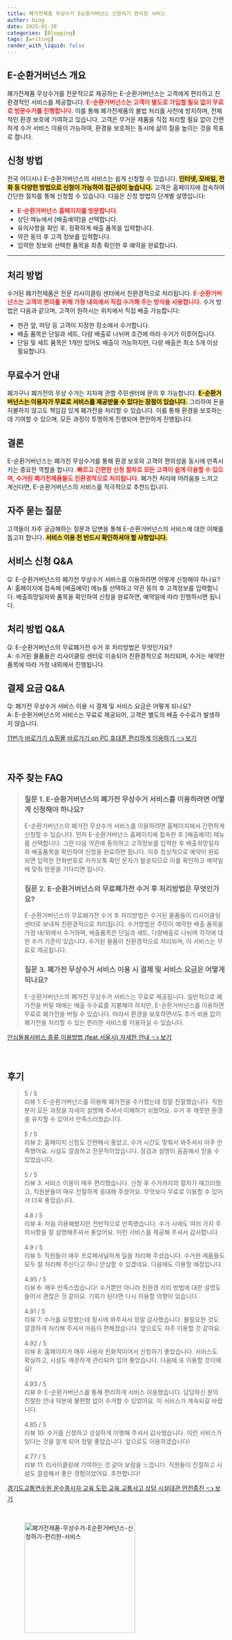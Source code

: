 ```yaml
---
title: 폐가전제품 무상수거 E순환거버넌스 신청하기 편리한 서비스
author: bing
date: 2025-01-30
categories: [Blogging]
tags: [writing]
render_with_liquid: false
---
```



<h2 id='E-순환거버넌스 개요'>E-순환거버넌스 개요</h2>

<p>폐가전제품 무상수거를 전문적으로 제공하는 E-순환거버넌스는 고객에게 편리하고 친환경적인 서비스를 제공합니다. <b><span style="color: #ee2323;">E-순환거버넌스는 고객이 별도로 가입할 필요 없이 무료로 방문수거를 진행합니다.</span></b> 이를 통해 폐가전제품의 불법 처리를 사전에 방지하며, 전체적인 환경 보호에 기여하고 있습니다. 고객은 무거운 제품을 직접 처리할 필요 없이 간편하게 수거 서비스 이용이 가능하여, 환경을 보호하는 동시에 삶의 질을 높이는 것을 목표로 합니다.</p>

<h2 id='신청 방법'>신청 방법</h2>

<p>전국 어디서나 E-순환거버넌스의 서비스는 쉽게 신청할 수 있습니다. <b><span style="background-color: #ffe066;">인터넷, 모바일, 전화 등 다양한 방법으로 신청이 가능하여 접근성이 높습니다.</span></b> 고객은 홈페이지에 접속하여 간단한 절차를 통해 신청할 수 있습니다. 다음은 신청 방법의 단계별 설명입니다:</p>

<ul>
    <li><b><span style="color: #ee2323;">E-순환거버넌스 홈페이지를 방문합니다.</span></b></li>
    <li>상단 메뉴에서 [배출예약]을 선택합니다.</li>
    <li>유의사항을 확인 후, 정확하게 배출 품목을 입력합니다.</li>
    <li>약관 동의 후 고객 정보를 입력합니다.</li>
    <li>입력한 정보와 선택한 품목을 최종 확인한 후 예약을 완료합니다.</li>
</ul>

<hr />

<h2 id='처리 방법'>처리 방법</h2>

<p>수거된 폐가전제품은 전문 리사이클링 센터에서 친환경적으로 처리됩니다. <b><span style="color: #ee2323;">E-순환거버넌스는 고객의 편의를 위해 가정 내외에서 직접 수거해 주는 방식을 사용합니다.</span></b> 수거 방법은 다음과 같으며, 고객이 원하시는 위치에서 직접 배출 가능합니다:</p>

<ul>
    <li>현관 앞, 마당 등 고객이 지정한 장소에서 수거합니다.</li>
    <li>배출 품목은 단일과 세트, 다량 배출로 나뉘며 조건에 따라 수거가 이루어집니다.</li>
    <li>단일 및 세트 품목은 1개만 있어도 배출이 가능하지만, 다량 배출은 최소 5개 이상 필요합니다.</li>
</ul>

<h2 id='무료수거 안내'>무료수거 안내</h2>

<p>폐가구나 폐가전의 무상 수거는 지자체 관할 주민센터에 문의 후 가능합니다. <b><span style="background-color: #ffe066;">E-순환거버넌스는 이용자가 무료로 서비스를 제공받을 수 있다는 장점이 있습니다.</span></b> 그리하여 돈을 지불하지 않고도 책임감 있게 폐가전을 처리할 수 있습니다. 이를 통해 환경을 보호하는 데 기여할 수 있으며, 모든 과정이 투명하게 진행되며 편안하게 진행됩니다.</p>

<h2 id='결론'>결론</h2>

<p>E-순환거버넌스는 폐가전 무상수거를 통해 환경 보호와 고객의 편의성을 동시에 만족시키는 중요한 역할을 합니다. <b><span style="color: #ee2323;">빠르고 간편한 신청 절차로 모든 고객이 쉽게 이용할 수 있으며, 수거된 폐가전제품들도 친환경적으로 처리됩니다.</span></b> 폐가전 처리에 어려움을 느끼고 계신다면, E-순환거버넌스의 서비스를 적극적으로 추천드립니다.</p>

<h2 id='자주 묻는 질문'>자주 묻는 질문</h2>

<p>고객들이 자주 궁금해하는 질문과 답변을 통해 E-순환거버넌스의 서비스에 대한 이해를 돕고자 합니다. <b><span style="background-color: #ffe066;">서비스 이용 전 반드시 확인하셔야 할 사항입니다.</span></b></p>

<h2 id='서비스 신청 Q&A'>서비스 신청 Q&A</h2>

<p>Q: E-순환거버넌스의 폐가전 무상수거 서비스를 이용하려면 어떻게 신청해야 하나요?<br/>
A: 홈페이지에 접속해 [배출예약] 메뉴를 선택하고 약관 동의 후 고객정보를 입력합니다. 배출희망일자와 품목을 확인하여 신청을 완료하면, 예약일에 따라 진행하시면 됩니다.</p>

<h2 id='처리 방법 Q&A'>처리 방법 Q&A</h2>

<p>Q: E-순환거버넌스의 무료폐가전 수거 후 처리방법은 무엇인가요?<br/>
A: 수거된 물품들은 리사이클링 센터로 이송되어 친환경적으로 처리되며, 수거는 예약한 품목에 따라 가정 내외에서 진행됩니다.</p>

<h2 id='결제 요금 Q&A'>결제 요금 Q&A</h2>

<p>Q: 폐가전 무상수거 서비스 이용 시 결제 및 서비스 요금은 어떻게 되나요?<br/>
A: E-순환거버넌스의 서비스는 무료로 제공되어, 고객은 별도의 배출 수수료가 발생하지 않습니다.</p>


<p><a class="click-button" title="11번가 바로가기 쇼핑몰 바로가기 on PC 휴대폰 편리하게 이용하기" href="https://yellowplanner.github.io/posts/11%EB%B2%88%EA%B0%80-%EB%B0%94%EB%A1%9C%EA%B0%80%EA%B8%B0-%EC%87%BC%ED%95%91%EB%AA%B0-%EB%B0%94%EB%A1%9C%EA%B0%80%EA%B8%B0-on-PC-%ED%9C%B4%EB%8C%80%ED%8F%B0-%ED%8E%B8%EB%A6%AC%ED%95%98%EA%B2%8C-%EC%9D%B4%EC%9A%A9%ED%95%98%EA%B8%B0/" rel="dofollow">11번가 바로가기 쇼핑몰 바로가기 on PC 휴대폰 편리하게 이용하기 👈 보기</a></p><br>
<h2 id='자주_찾는_FAQ'>자주 찾는 FAQ</h2>
<div itemscope="" itemtype="https://schema.org/FAQPage"> 
<blockquote> 
<div itemscope="" itemprop="mainEntity" itemtype="https://schema.org/Question"> 
<h3 itemprop="name">질문 1. E-순환거버넌스의 폐가전 무상수거 서비스를 이용하려면 어떻게 신청해야 하나요?</h3> 
<div itemscope="" itemprop="acceptedAnswer" itemtype="https://schema.org/Answer"> 
<span itemprop="text"> <p>E-순환거버넌스의 폐가전 무상수거 서비스를 이용하려면 홈페이지에서 간편하게 신청할 수 있습니다. 먼저 E-순환거버넌스 홈페이지에 접속한 후 [배출예약] 메뉴를 선택합니다. 그런 다음 약관에 동의하고 고객정보를 입력한 후 배출희망일자와 배출품목을 확인하여 신청을 완료하면 됩니다. 이후 정상적으로 예약이 완료되면 입력한 전화번호로 카카오톡 확인 문자가 발송되므로 이를 확인하고 예약일에 맞춰 방문을 기다리면 됩니다.</p> </span> 
</div> 
</div> 

<div itemscope="" itemprop="mainEntity" itemtype="https://schema.org/Question"> 
<h3 itemprop="name">질문 2. E-순환거버넌스의 무료폐가전 수거 후 처리방법은 무엇인가요?</h3> 
<div itemscope="" itemprop="acceptedAnswer" itemtype="https://schema.org/Answer"> 
<span itemprop="text"> <p>E-순환거버넌스의 무료폐가전 수거 후 처리방법은 수거된 물품들이 리사이클링 센터로 보내져 친환경적으로 처리됩니다. 수거방법은 주민이 예약한 배출 품목을 가정 내/외에서 수거하며, 배출품목은 단일과 세트, 다량배출로 나뉘며 각각에 대한 수거 기준이 있습니다. 수거된 물품이 친환경적으로 처리되며, 이 서비스는 무료로 제공됩니다.</p> </span> 
</div> 
</div> 

<div itemscope="" itemprop="mainEntity" itemtype="https://schema.org/Question"> 
<h3 itemprop="name">질문 3. 폐가전 무상수거 서비스 이용 시 결제 및 서비스 요금은 어떻게 되나요?</h3> 
<div itemscope="" itemprop="acceptedAnswer" itemtype="https://schema.org/Answer"> 
<span itemprop="text"> <p>E-순환거버넌스의 폐가전 무상수거 서비스는 무료로 제공됩니다. 일반적으로 폐가전을 버릴 때에는 배출 수수료를 지불해야 하지만, E-순환거버넌스를 이용하면 무료로 폐가전을 버릴 수 있습니다. 따라서 환경을 보호하면서도 추가 비용 없이 폐가전을 처리할 수 있는 편리한 서비스를 이용하실 수 있습니다.</p> </span> 
</div> 
</div> 

</blockquote> 
</div>
<p><a class="click-button" title="안심돌봄서비스 종류 이용방법 (feat.서울시) 자세한 안내" href="https://yellowplanner.github.io/posts/%EC%95%88%EC%8B%AC%EB%8F%8C%EB%B4%84%EC%84%9C%EB%B9%84%EC%8A%A4-%EC%A2%85%EB%A5%98-%EC%9D%B4%EC%9A%A9%EB%B0%A9%EB%B2%95-(feat.%EC%84%9C%EC%9A%B8%EC%8B%9C)-%EC%9E%90%EC%84%B8%ED%95%9C-%EC%95%88%EB%82%B4/" rel="dofollow">안심돌봄서비스 종류 이용방법 (feat.서울시) 자세한 안내 👈 보기</a></p><br>
<h2 id='후기'>후기</h2>
<div itemscope itemtype="https://schema.org/Product">
  <blockquote>
  <div itemprop="review" itemscope itemtype="https://schema.org/Review">
      <div itemprop="reviewRating" itemscope itemtype="https://schema.org/Rating"> <span itemprop="ratingValue">5</span> / <span itemprop="bestRating">5</span> </div>
      <span itemprop="reviewBody">리뷰 1: E-순환거버넌스를 이용해 폐가전을 수거했는데 정말 친절했습니다. 직원분이 모든 과정을 자세히 설명해 주셔서 이해하기 쉬웠어요. 수거 후 깨끗한 환경을 유지할 수 있어서 만족스러웠습니다.</span>
  </div>
  <br>
  <div itemprop="review" itemscope itemtype="https://schema.org/Review">
      <div itemprop="reviewRating" itemscope itemtype="https://schema.org/Rating"> <span itemprop="ratingValue">5</span> / <span itemprop="bestRating">5</span> </div>
      <span itemprop="reviewBody">리뷰 2: 홈페이지 신청도 간편해서 좋았고, 수거 시간도 맞춰서 와주셔서 아주 만족했어요. 시설도 깔끔하고 전문적이었습니다. 점검과 설명이 꼼꼼해서 믿을 수 있었습니다.</span>
  </div>
  <br>
  <div itemprop="review" itemscope itemtype="https://schema.org/Review">
      <div itemprop="reviewRating" itemscope itemtype="https://schema.org/Rating"> <span itemprop="ratingValue">5</span> / <span itemprop="bestRating">5</span> </div>
      <span itemprop="reviewBody">리뷰 3: 서비스 이용이 매우 편리했습니다. 신청 후 수거까지의 절차가 매끄러웠고, 직원분들이 매우 친절하게 응대해 주셨어요. 무엇보다 무료로 이용할 수 있어서 더욱 좋았습니다.</span>
  </div>
  <br>
  <div itemprop="review" itemscope itemtype="https://schema.org/Review">
      <div itemprop="reviewRating" itemscope itemtype="https://schema.org/Rating"> <span itemprop="ratingValue">4.8</span> / <span itemprop="bestRating">5</span> </div>
      <span itemprop="reviewBody">리뷰 4: 처음 이용해봤지만 전반적으로 만족했습니다. 수거 시에도 여러 가지 주의사항을 잘 설명해주셔서 좋았어요. 이런 서비스를 제공해 주셔서 감사합니다.</span>
  </div>
  <br>
  <div itemprop="review" itemscope itemtype="https://schema.org/Review">
      <div itemprop="reviewRating" itemscope itemtype="https://schema.org/Rating"> <span itemprop="ratingValue">4.9</span> / <span itemprop="bestRating">5</span> </div>
      <span itemprop="reviewBody">리뷰 5: 직원들이 매우 프로페셔널하게 일을 처리해 주셨습니다. 수거한 제품들도 모두 잘 처리해 주신다고 하니 안심할 수 있겠네요. 다음에도 이용할 예정입니다.</span>
  </div>
  <br>
  <div itemprop="review" itemscope itemtype="https://schema.org/Review">
      <div itemprop="reviewRating" itemscope itemtype="https://schema.org/Rating"> <span itemprop="ratingValue">4.95</span> / <span itemprop="bestRating">5</span> </div>
      <span itemprop="reviewBody">리뷰 6: 매우 만족스럽습니다! 수거뿐만 아니라 친환경 처리 방법에 대한 설명도 들어서 괜찮은 것 같아요. 기회가 된다면 다시 이용할 의향이 있습니다.</span>
  </div>
  <br>
  <div itemprop="review" itemscope itemtype="https://schema.org/Review">
      <div itemprop="reviewRating" itemscope itemtype="https://schema.org/Rating"> <span itemprop="ratingValue">4.91</span> / <span itemprop="bestRating">5</span> </div>
      <span itemprop="reviewBody">리뷰 7: 수거를 요청했는데 정시에 와주셔서 정말 감사했습니다. 불필요한 것도 깔끔하게 처리해 주셔서 마음이 편해졌습니다. 앞으로도 자주 이용할 것 같아요.</span>
  </div>
  <br>
  <div itemprop="review" itemscope itemtype="https://schema.org/Review">
      <div itemprop="reviewRating" itemscope itemtype="https://schema.org/Rating"> <span itemprop="ratingValue">4.92</span> / <span itemprop="bestRating">5</span> </div>
      <span itemprop="reviewBody">리뷰 8: 홈페이지가 매우 사용자 친화적이어서 신청하기 좋았습니다. 서비스도 확실하고, 시설도 깨끗하게 관리되어 있어 좋았습니다. 다음에 또 이용할 것이에요!</span>
  </div>
  <br>
  <div itemprop="review" itemscope itemtype="https://schema.org/Review">
      <div itemprop="reviewRating" itemscope itemtype="https://schema.org/Rating"> <span itemprop="ratingValue">4.93</span> / <span itemprop="bestRating">5</span> </div>
      <span itemprop="reviewBody">리뷰 9: E-순환거버넌스를 통해 편리하게 서비스 이용했습니다. 담당하신 분의 친절한 안내 덕분에 불편함 없이 수거할 수 있었어요. 이 서비스가 계속되길 바랍니다.</span>
  </div>
  <br>
  <div itemprop="review" itemscope itemtype="https://schema.org/Review">
      <div itemprop="reviewRating" itemscope itemtype="https://schema.org/Rating"> <span itemprop="ratingValue">4.85</span> / <span itemprop="bestRating">5</span> </div>
      <span itemprop="reviewBody">리뷰 10: 수거를 신청하고 성실하게 이행해 주셔서 감사했습니다. 이런 서비스가 있다는 것을 알게 되어 정말 좋았습니다. 앞으로도 이용하겠습니다!</span>
  </div>
  <br>
  <div itemprop="review" itemscope itemtype="https://schema.org/Review">
      <div itemprop="reviewRating" itemscope itemtype="https://schema.org/Rating"> <span itemprop="ratingValue">4.77</span> / <span itemprop="bestRating">5</span> </div>
      <span itemprop="reviewBody">리뷰 11: 리사이클링에 기여하는 것 같아 보람을 느낍니다. 직원들이 친절하고 시설도 깔끔해서 좋은 경험이었어요. 추천합니다!</span>
  </div>
  </blockquote>
</div>
<p><a class="click-button" title="경기도교통연수원 운수종사자 교육 도민 교육 교통사고 상담 시설대관 안전증진" href="https://yellowplanner.github.io/posts/%EA%B2%BD%EA%B8%B0%EB%8F%84%EA%B5%90%ED%86%B5%EC%97%B0%EC%88%98%EC%9B%90-%EC%9A%B4%EC%88%98%EC%A2%85%EC%82%AC%EC%9E%90-%EA%B5%90%EC%9C%A1-%EB%8F%84%EB%AF%BC-%EA%B5%90%EC%9C%A1-%EA%B5%90%ED%86%B5%EC%82%AC%EA%B3%A0-%EC%83%81%EB%8B%B4-%EC%8B%9C%EC%84%A4%EB%8C%80%EA%B4%80-%EC%95%88%EC%A0%84%EC%A6%9D%EC%A7%84/" rel="dofollow">경기도교통연수원 운수종사자 교육 도민 교육 교통사고 상담 시설대관 안전증진 👈 보기</a></p><br>
<figure class="image"><img src="https://yellowplanner.github.io/assets/img/thumbnail/폐가전제품-무상수거-E순환거버넌스-신청하기-편리한-서비스.webp" alt="폐가전제품-무상수거-E순환거버넌스-신청하기-편리한-서비스" width="256" height="256"></figure>